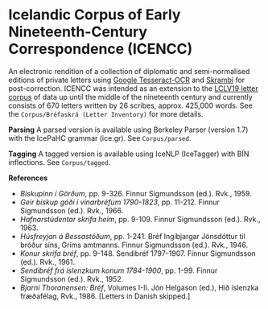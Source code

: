 # Icelandic Corpus of Early Nineteenth-Century Correspondence (ICENCC)
An electronic rendition of a collection of diplomatic and semi-normalised editions of private letters using [Google Tesseract-OCR](https://code.google.com/p/tesseract-ocr/) and [Skrambi](http://bin.arnastofnun.is/skrambi/) for post-correction. ICENCC was intended as an extension to the [LCLV19 letter corpus](http://brefasafn.arnastofnun.is/) of data up until the middle of the nineteenth century and currently consists of 670 letters written by 26 scribes, approx. 425,000 words. See the `Corpus/Bréfaskrá (Letter Inventory)` for more details.

**Parsing**
A parsed version is available using Berkeley Parser (version 1.7) with the IcePaHC grammar (ice.gr). See `Corpus/parsed`.

**Tagging**
A tagged version is available using IceNLP (IceTagger) with BÍN inflections. See `Corpus/tagged`.


**References**
* *Biskupinn í Görðum*, pp. 9-326. Finnur Sigmundsson (ed.). Rvk., 1959.
* *Geir biskup góði í vinarbréfum 1790-1823*, pp. 11-212. Finnur Sigmundsson (ed.). Rvk., 1966.
* *Hafnarstúdentar skrifa heim*, pp. 9-109. Finnur Sigmundsson (ed.). Rvk., 1963.
* *Húsfreyjan á Bessastöðum*, pp. 1-241. Bréf Ingibjargar Jónsdóttur til bróður síns, Gríms amtmanns. Finnur Sigmundsson (ed.). Rvk., 1946.
* *Konur skrifa bréf*, pp. 9-148. Sendibréf 1797-1907. Finnur Sigmundsson (ed.). Rvk., 1961.
* *Sendibréf frá íslenzkum konum 1784-1900*, pp. 1-99. Finnur Sigmundsson (ed.). Rvk., 1952.
* *Bjarni Thoranensen: Bréf*, Volumes I-II. Jón Helgason (ed.), Hið íslenzka fræðafélag, Rvk., 1986. [Letters in Danish skipped.]
